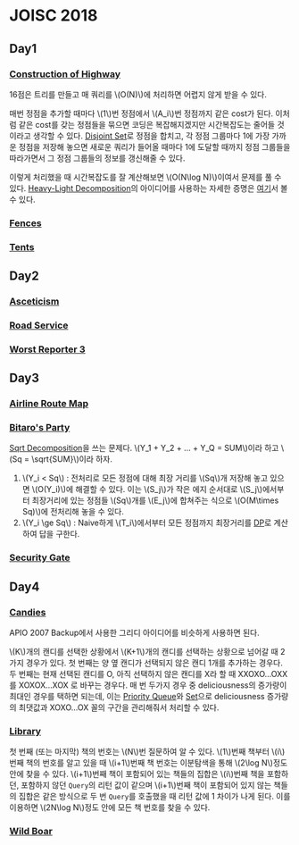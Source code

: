 # JOISC 2018

## Day1

### [Construction of Highway](https://oj.uz/problem/view/JOI18_construction)

16점은 트리를 만들고 매 쿼리를 \\(O(N)\\)에 처리하면 어렵지 않게 받을 수 있다.

매번 정점을 추가할 때마다 \\(1\\)번 정점에서 \\(A_i\\)번 정점까지 같은 cost가 된다. 이처럼 같은 cost를 갖는 정점들을 묶으면 코딩은 복잡해지겠지만 시간복잡도는 줄어들 것이라고 생각할 수 있다. [Disjoint Set](./disjoint-set.md)로 정점을 합치고, 각 정점 그룹마다 1에 가장 가까운 정점을 저장해 놓으면 새로운 쿼리가 들어올 때마다 1에 도달할 때까지 정점 그룹들을 따라가면서 그 정점 그룹들의 정보를 갱신해줄 수 있다.

이렇게 처리했을 때 시간복잡도를 잘 계산해보면 \\(O(N\log N)\\)이여서 문제를 풀 수 있다. [Heavy-Light Decomposition](../heavy-light-decomposition.md)의 아이디어를 사용하는 자세한 증명은 [여기](https://codeforces.com/blog/entry/58433?#comment-422455)서 볼 수 있다.

### [Fences](https://oj.uz/problem/view/JOI18_fences)

### [Tents](https://oj.uz/problem/view/JOI18_tents)

## Day2

### [Asceticism](https://oj.uz/problem/view/JOI18_asceticism)

### [Road Service]()

### [Worst Reporter 3](https://oj.uz/problem/view/JOI18_worst_reporter3)

## Day3

### [Airline Route Map](https://oj.uz/problem/view/JOI18_airline)

### [Bitaro's Party](https://oj.uz/problem/view/JOI18_bitaro)

[Sqrt Decomposition](../sqrt-decomposition.md)을 쓰는 문제다. \\(Y_1 + Y_2 + ... + Y_Q = SUM\\)이라 하고 \\(Sq = \sqrt{SUM}\\)이라 하자.

1. \\(Y_i < Sq\\) : 전처리로 모든 정점에 대해 최장 거리를 \\(Sq\\)개 저장해 놓고 있으면 \\(O(Y_i)\\)에 해결할 수 있다. 이는 \\(S_j\\)가 작은 에지 순서대로 \\(S_j\\)에서부터 최장거리에 있는 정점들 \\(Sq\\)개를 \\(E_j\\)에 합쳐주는 식으로 \\(O(M\times Sq)\\)에 전처리해 놓을 수 있다.
2. \\(Y_i \ge Sq\\) : Naive하게 \\(T_i\\)에서부터 모든 정점까지 최장거리를 [DP](../dp.md)로 계산하여 답을 구한다.

### [Security Gate](https://oj.uz/problem/view/JOI18_security_gate)

## Day4

### [Candies](https://oj.uz/problem/view/JOI18_candies)

APIO 2007 Backup에서 사용한 그리디 아이디어를 비슷하게 사용하면 된다.

\\(K\\)개의 캔디를 선택한 상황에서 \\(K+1\\)개의 캔디를 선택하는 상황으로 넘어갈 때 2가지 경우가 있다. 첫 번째는 양 옆 캔디가 선택되지 않은 캔디 1개를 추가하는 경우다. 두 번째는 현재 선택된 캔디를 O, 아직 선택하지 않은 캔디를 X라 할 때 XXOXO...OXX를 XOXOX...XOX 로 바꾸는 경우다. 매 번 두가지 경우 중 deliciousness의 증가량이 최대인 경우를 택하면 되는데, 이는 [Priority Queue](../priority-queue.md)와 [Set](../set.md)으로 deliciousness 증가량의 최댓값과 XOXO...OX 꼴의 구간을 관리해줘서 처리할 수 있다.

### [Library](https://oj.uz/problem/view/JOI18_library)

첫 번째 (또는 마지막) 책의 번호는 \\(N\\)번 질문하여 알 수 있다. \\(1\\)번째 책부터 \\(i\\)번째 책의 번호를 알고 있을 때 \\(i+1\\)번째 책 번호는 이분탐색을 통해 \\(2\log N\\)정도 안에 찾을 수 있다. \\(i+1\\)번째 책이 포함되어 있는 책들의 집합은 \\(i\\)번째 책을 포함하던, 포함하지 않던 `Query`의 리턴 값이 같으며 \\(i+1\\)번째 책이 포함되어 있지 않는 책들의 집합은 같은 방식으로 두 번 `Query`를 호출했을 때 리턴 값에 1 차이가 나게 된다. 이를 이용하면 \\(2N\log N\\)정도 안에 모든 책 번호를 찾을 수 있다.



### [Wild Boar](https://oj.uz/problem/view/JOI18_wild_boar)